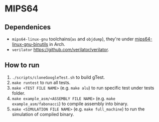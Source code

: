 # MIPS64
## Dependenices
- `mips64-linux-gnu` toolchains(`as` and `objdump`), they're under [mips64-linux-gnu-binutils](https://aur.archlinux.org/packages/mips64-linux-gnu-binutils) in Arch.
- `verilator` <https://github.com/verilator/verilator>.

## How to run
1. `./scripts/cloneGoogleTest.sh` to build gTest.
2. `make runtest` to run all tests.
3. `make <TEST FILE NAME>` (e.g. `make alu`) to run specific test under tests folder.
4. `make example_asm/<ASSEMBLY FILE NAME>` (e.g. `make example_asm/fabonacci`) to compile assembly into binary.
5. `make <SIMULATION FILE NAME>` (e.g. `make full_machine`) to run the simulation of compiled binary.
